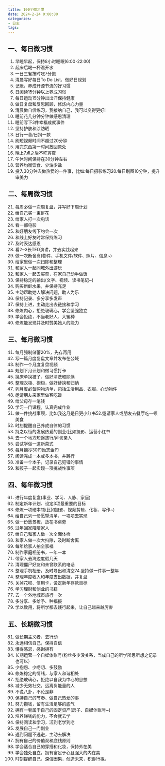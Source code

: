 ```yaml
---
title: 100个微习惯
date: 2024-2-24 0:00:00
categories:
- 日志
tags:
---
```


## 一、每日微习惯
1. 早睡早起，保持8小时睡眠(6:00-22:00)
2. 起床后喝一杯温开水
3. 一日三餐按时吃7分饱
4. 清晨写好每日To Do List，做好日规划
5. 记账，养成开源节流的好习惯
6. 日阅读15分钟以上养成习惯
7. 每日运动15分钟出出汗保持健康
8. 做日复盘和反思回顾，修炼内心力量
9. 清晨做自信练习，我接纳自己，我可以变得更好!
10. 睡前花几分钟分钟做感恩清理
11. 睡前写下3件幸福成就事件
12. 坚持护肤和涂防晒
13. 日行一善/日捐一款
14. 刷短视频时间不超过20分钟
15. 用完东西第一时间放回原处
16. 晚上7点之后不吃宵夜
17. 午休时间保持在30分钟左右
18. 营养均衡饮食、少油少盐
19. 投入30分钟去做热爱的一件事，比如:每日摄影练习20.每日刷图10分钟，提升审美力
## 二、每周微习惯
21. 每周必做一次周复盘，并写好下周计划
22. 给自己买一束鲜花
23. 给家人打一次电话
24. 看一部电影
25. 和好朋友线下约会一次
26. 和线上好友时常保持练习
27. 及时表达感恩
28. 看2~3长TED演讲，并去实践起来
29. 做一次断舍离(物件、手机文件/软件、照片、信息~)
30. 给家里做一次扫除和整理
31. 和家人一起同城外出游玩
32. 和家人一起去买菜，在家自己动手做饭
33. 保持稳定的输出(文字、视频、读书笔记~)
34. 购买新鲜水果，并保持充足
35. 主动帮助她人解决问题，助人为乐
36. 保持记录、多分享多发声
37. 保持上进，主动走出去链接和学习
38. 修炼内心，拒绝玻璃心，学会坚强独立
39. 学会拒绝，不当老好人、大冤种
40. 修炼能发现并及时赞美她人的能力
## 三、每月微习惯
41. 每月强制储蓄20%，先存再用
42. 写一篇月度复盘文章并发布在公域
43. 制作一个月度复盘视频
44. 规划下月计划和微习惯打卡
45. 换床单换被子、做好清洗和除螨
46. 整理衣柜、橱柜，做好替换和归纳
47. 列月度必备购物清单，包括生活用品、衣服、心动物件
48. 邀请朋友来家里做客吃饭
49. 给父母存一笔钱
50. 学习一门课程，认真完成作业
51. 做一件挑战事项，比如我这月是日更小红书52.邀请家人或朋友去餐厅吃一顿美食
53. 时刻提醒自己养成自律的习惯
54. 持之以恒的发展热爱的副业(比如摄影、运营小红书
55. 去一个地方短途旅行/拜访亲人
56. 尝试学做一道新菜式
57. 每月摘抄30句励志金句
58. 阅读完成一本或多本书，并践行
59. 准备一个本子，记录自己犯错的事情
60. 和孩子一起实现一项挑战性事项
## 四、每年微习惯
61. 进行年度复盘(事业、学习、人脉、家庭)
62. 制定新年计划、设定3项最重要的目标
63. 修炼一项硬本领(比如摄影、视频剪辑、化妆、写作~)
64. 给自己列一份愿望清单，一项项去实现
65. 做一份愿景板，放在书桌旁
66. 过年回家陪陪家人
67. 给自己和家人做一次全面体检
68. 和家人做一次大扫除，及时断舍离
69. 每年给家人拍全家福
70. 制作家庭相册书，一年一本
71. 带家人去海边度假几天
72. 清理僵尸好友和未曾联系的电话
73. 整理手机相册，及时导出和清空74.坚持做一件事一整年
75. 整理年度收入和年度支出数据，并复盘
76. 关掉花呗、信用卡，设定新年存款目标
77. 学习理财和创业的书籍
78. 去一个外地城市旅行一次
79. 多分享、多给予、种福报
80. 学以致用，将所学都去践行起来，让自己越来越厉害
## 五、长期微习惯
81. 做长期主义者，去行动
82. 永远相信自己，保持自信
83. 懂得感恩，感谢拥有
84. 长期运营一个自媒体账号(粉丝多少没关系，当成自己的所学所思所想之记录也可以）
85. 少抱怨、少唠叨、多鼓励
86. 修炼稳定的情绪，与家人和谐相处
87. 拒绝玻璃心，拒绝以自我为中心的思想
88. 减少无效社交，远离负能量的人
89. 不说八卦，不论是非
90. 保持自己的节奏、做自己热爱的事
91. 努力攒钱，留有生活足够的底气
92. 拥有一套属于自己的固定资产(房子、自媒体账号~)
93. 培养赚钱的能力，不会就去学
94. 保持阅读和学习，活到老学到老
95. 发展自己一门副业
96. 遇到问题不逃避，主动去解决
97. 拥有自己的价值观和底线原则
98. 学会适合自己的穿搭和化妆，保持外在美
99. 学会独处自立，拥有富足于心且强大的内在美
100. 时刻提醒自己，深信因果，创造未来，积善行事。
